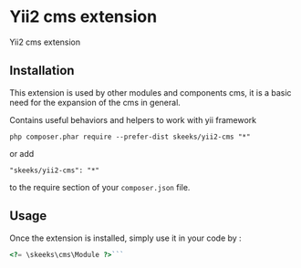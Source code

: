 Yii2 cms extension
====================
Yii2 cms extension

Installation
------------

This extension is used by other modules and components cms, it is a basic need for the expansion of the cms in general.

Contains useful behaviors and helpers to work with yii framework

```
php composer.phar require --prefer-dist skeeks/yii2-cms "*"
```

or add

```
"skeeks/yii2-cms": "*"
```

to the require section of your `composer.json` file.


Usage
-----

Once the extension is installed, simply use it in your code by  :

```php
<?= \skeeks\cms\Module ?>```